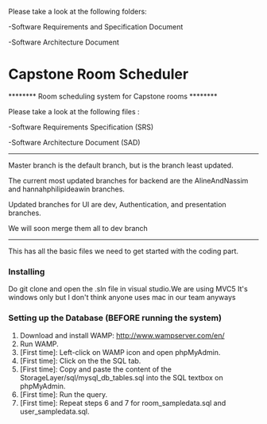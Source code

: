 

Please take a look at the following folders:

-Software Requirements and Specification Document

-Software Architecture Document


# Capstone Room Scheduler

******** Room scheduling system for Capstone rooms ********

Please take a look at the following files :

-Software Requirements Specification (SRS) 

-Software Architecture Document (SAD)

-------

Master branch is the default branch, but is the branch least updated. 

The current most updated branches for backend are the AlineAndNassim and hannahphilipideawin branches. 

Updated branches for UI are dev, Authentication, and presentation branches. 

We will soon merge them all to dev branch

-------

This has all the basic files we need to get started with the coding part.

### Installing
Do git clone and open the .sln file in visual studio.We are using MVC5 It's windows only but I don't think anyone uses mac in our team anyways

### Setting up the Database (BEFORE running the system)
1. Download and install WAMP: http://www.wampserver.com/en/
2. Run WAMP.
3. [First time]: Left-click on WAMP icon and open phpMyAdmin.
4. [First time]: Click on the the SQL tab.
5. [First time]: Copy and paste the content of the StorageLayer/sql/mysql_db_tables.sql into the SQL textbox on phpMyAdmin.
6. [First time]: Run the query.
7. [First time]: Repeat steps 6 and 7 for room_sampledata.sql and user_sampledata.sql.


